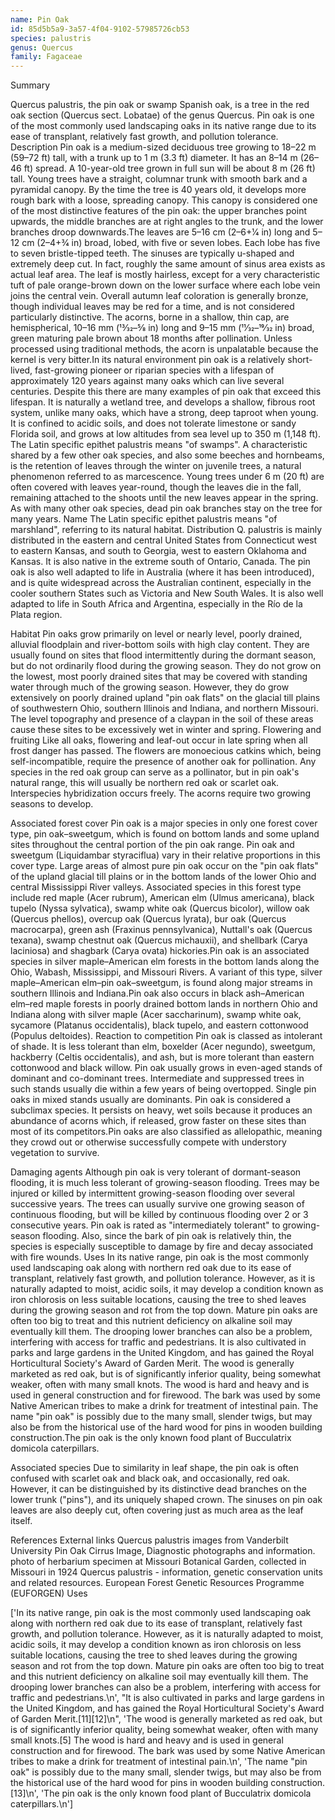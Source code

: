 ```yaml
---
name: Pin Oak
id: 85d5b5a9-3a57-4f04-9102-57985726cb53
species: palustris
genus: Quercus
family: Fagaceae
---
```

Summary



Quercus palustris, the pin oak or swamp Spanish oak, is a tree in the red oak section (Quercus sect. Lobatae) of the genus Quercus. Pin oak is one of the most commonly used landscaping oaks in its native range due to its ease of transplant, relatively fast growth, and pollution tolerance.
Description
Pin oak is a medium-sized deciduous tree growing to 18–22 m (59–72 ft) tall, with a trunk up to 1 m (3.3 ft) diameter. It has an 8–14 m (26–46 ft) spread. A 10-year-old tree grown in full sun will be about 8 m (26 ft) tall. Young trees have a straight, columnar trunk with smooth bark and a pyramidal canopy.
By the time the tree is 40 years old, it develops more rough bark with a loose, spreading canopy. This canopy is considered one of the most distinctive features of the pin oak: the upper branches point upwards, the middle branches are at right angles to the trunk, and the lower branches droop downwards.The leaves are 5–16 cm (2–6+1⁄4 in) long and 5–12 cm (2–4+3⁄4 in) broad, lobed, with five or seven lobes. Each lobe has five to seven bristle-tipped teeth. The sinuses are typically u-shaped and extremely deep cut. In fact, roughly the same amount of sinus area exists as actual leaf area. The leaf is mostly hairless, except for a very characteristic tuft of pale orange-brown down on the lower surface where each lobe vein joins the central vein. Overall autumn leaf coloration is generally bronze, though individual leaves may be red for a time, and is not considered particularly distinctive.  The acorns, borne in a shallow, thin cap, are hemispherical, 10–16 mm (13⁄32–5⁄8 in) long and 9–15 mm (11⁄32–19⁄32 in) broad, green maturing pale brown about 18 months after pollination. Unless processed using traditional methods, the acorn is unpalatable because the kernel is very bitter.In its natural environment pin oak is a relatively short-lived, fast-growing pioneer or riparian species with a lifespan of approximately 120 years against many oaks which can live several centuries. Despite this there are many examples of pin oak that exceed this lifespan. It is naturally a wetland tree, and develops a shallow, fibrous root system, unlike many oaks, which have a strong, deep taproot when young. It is confined to acidic soils, and does not tolerate limestone or sandy Florida soil, and grows at low altitudes from sea level up to 350 m (1,148 ft). The Latin specific epithet palustris means "of swamps".
A characteristic shared by a few other oak species, and also some beeches and hornbeams, is the retention of leaves through the winter on juvenile trees, a natural phenomenon referred to as marcescence. Young trees under 6 m (20 ft) are often covered with leaves year-round, though the leaves die in the fall, remaining attached to the shoots until the new leaves appear in the spring. As with many other oak species, dead pin oak branches  stay on the tree for many years. 
Name
The Latin specific epithet palustris means "of marshland", referring to its natural habitat.
Distribution
Q. palustris is mainly distributed in the eastern and central United States from Connecticut west to eastern Kansas, and south to Georgia, west to eastern Oklahoma and Kansas. It is also native in the extreme south of Ontario, Canada.
The pin oak is also well adapted to life in Australia (where it has been introduced), and is quite widespread across the Australian continent, especially in the cooler southern States such as Victoria and New South Wales. It is also well adapted to life in South Africa and Argentina, especially in the Río de la Plata region.

Habitat
Pin oaks grow primarily on level or nearly level, poorly drained, alluvial floodplain and river-bottom soils with high clay content. They are usually found on sites that flood intermittently during the dormant season, but do not ordinarily flood during the growing season. They do not grow on the lowest, most poorly drained sites that may be covered with standing water through much of the growing season. However, they do grow extensively on poorly drained upland "pin oak flats" on the glacial till plains of southwestern Ohio, southern Illinois and Indiana, and northern Missouri. The level topography and presence of a claypan in the soil of these areas cause these sites to be excessively wet in winter and spring.
Flowering and fruiting
Like all oaks, flowering and leaf-out occur in late spring when all frost danger has passed. The flowers are monoecious catkins which, being self-incompatible, require the presence of another oak for pollination. Any species in the red oak group can serve as a pollinator, but in pin oak's natural range, this will usually be northern red oak or scarlet oak. Interspecies hybridization occurs freely. The acorns require two growing seasons to develop.

Associated forest cover
Pin oak is a major species in only one forest cover type, pin oak–sweetgum, which is found on bottom lands and some upland sites throughout the central portion of the pin oak range. Pin oak and sweetgum (Liquidambar styraciflua) vary in their relative proportions in this cover type. Large areas of almost pure pin oak occur on the "pin oak flats" of the upland glacial till plains or in the bottom lands of the lower Ohio and central Mississippi River valleys. Associated species in this forest type include red maple (Acer rubrum), American elm (Ulmus americana), black tupelo (Nyssa sylvatica), swamp white oak (Quercus bicolor), willow oak (Quercus phellos), overcup oak (Quercus lyrata), bur oak (Quercus macrocarpa), green ash (Fraxinus pennsylvanica), Nuttall's oak (Quercus texana), swamp chestnut oak (Quercus michauxii), and shellbark (Carya laciniosa) and shagbark (Carya ovata) hickories.Pin oak is an associated species in silver maple–American elm forests in the bottom lands along the Ohio, Wabash, Mississippi, and Missouri Rivers. A variant of this type, silver maple–American elm–pin oak–sweetgum, is found along major streams in southern Illinois and Indiana.Pin oak also occurs in black ash–American elm–red maple forests in poorly drained bottom lands in northern Ohio and Indiana along with silver maple (Acer saccharinum), swamp white oak, sycamore (Platanus occidentalis), black tupelo, and eastern cottonwood (Populus deltoides).
Reaction to competition
Pin oak is classed as intolerant of shade. It is less tolerant than elm, boxelder (Acer negundo), sweetgum, hackberry (Celtis occidentalis), and ash, but is more tolerant than eastern cottonwood and black willow. Pin oak usually grows in even-aged stands of dominant and co-dominant trees. Intermediate and suppressed trees in such stands usually die within a few years of being overtopped. Single pin oaks in mixed stands usually are dominants. Pin oak is considered a subclimax species. It persists on heavy, wet soils because it produces an abundance of acorns which, if released, grow faster on these sites than most of its competitors.Pin oaks are also classified as allelopathic, meaning they crowd out or otherwise successfully compete with understory vegetation to survive.

Damaging agents
Although pin oak is very tolerant of dormant-season flooding, it is much less tolerant of growing-season flooding. Trees may be injured or killed by intermittent growing-season flooding over several successive years. The trees can usually survive one growing season of continuous flooding, but will be killed by continuous flooding over 2 or 3 consecutive years. Pin oak is rated as "intermediately tolerant" to growing-season flooding. Also, since the bark of pin oak is relatively thin, the species is especially susceptible to damage by fire and decay associated with fire wounds.
Uses
In its native range, pin oak is the most commonly used landscaping oak along with northern red oak due to its ease of transplant, relatively fast growth, and pollution tolerance. However, as it is naturally adapted to moist, acidic soils, it may develop a condition known as iron chlorosis on less suitable locations, causing the tree to shed leaves during the growing season and rot from the top down. Mature pin oaks are often too big to treat and this nutrient deficiency on alkaline soil may eventually kill them. The drooping lower branches can also be a problem, interfering with access for traffic and pedestrians.
It is also cultivated in parks and large gardens in the United Kingdom, and has gained the Royal Horticultural Society's Award of Garden Merit.
The wood is generally marketed as red oak, but is of significantly inferior quality, being somewhat weaker, often with many small knots. The wood is hard and heavy and is used in general construction and for firewood. The bark was used by some Native American tribes to make a drink for treatment of intestinal pain.
The name "pin oak" is possibly due to the many small, slender twigs, but may also be from the historical use of the hard wood for pins in wooden building construction.The pin oak is the only known food plant of Bucculatrix domicola caterpillars.

Associated species
Due to similarity in leaf shape, the pin oak is often confused with scarlet oak and black oak, and occasionally, red oak. However, it can be distinguished by its distinctive dead branches on the lower trunk ("pins"), and its uniquely shaped crown. The sinuses on pin oak leaves are also deeply cut, often covering just as much area as the leaf itself.

References
External links
Quercus palustris images from Vanderbilt University
Pin Oak Cirrus Image, Diagnostic photographs and information.
photo  of herbarium specimen at Missouri Botanical Garden, collected in Missouri in 1924
Quercus palustris - information, genetic conservation units and related resources. European Forest Genetic Resources Programme (EUFORGEN)
Uses

['In its native range, pin oak is the most commonly used landscaping oak along with northern red oak due to its ease of transplant, relatively fast growth, and pollution tolerance. However, as it is naturally adapted to moist, acidic soils, it may develop a condition known as iron chlorosis on less suitable locations, causing the tree to shed leaves during the growing season and rot from the top down. Mature pin oaks are often too big to treat and this nutrient deficiency on alkaline soil may eventually kill them. The drooping lower branches can also be a problem, interfering with access for traffic and pedestrians.\n', "It is also cultivated in parks and large gardens in the United Kingdom, and has gained the Royal Horticultural Society's Award of Garden Merit.[11][12]\n", 'The wood is generally marketed as red oak, but is of significantly inferior quality, being somewhat weaker, often with many small knots.[5] The wood is hard and heavy and is used in general construction and for firewood. The bark was used by some Native American tribes to make a drink for treatment of intestinal pain.\n', 'The name "pin oak" is possibly due to the many small, slender twigs, but may also be from the historical use of the hard wood for pins in wooden building construction.[13]\n', 'The pin oak is the only known food plant of Bucculatrix domicola caterpillars.\n']
